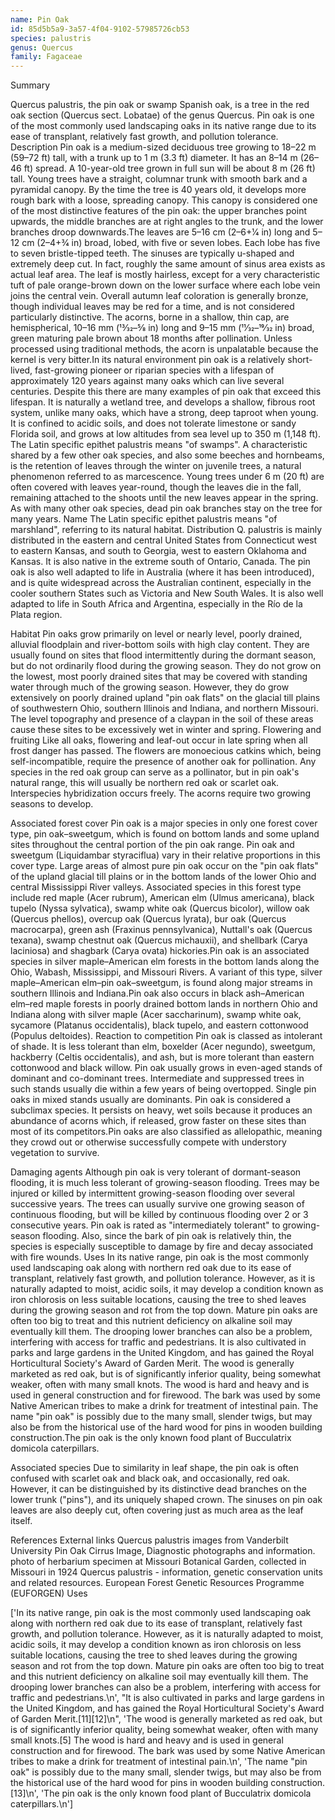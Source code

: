 ```yaml
---
name: Pin Oak
id: 85d5b5a9-3a57-4f04-9102-57985726cb53
species: palustris
genus: Quercus
family: Fagaceae
---
```

Summary



Quercus palustris, the pin oak or swamp Spanish oak, is a tree in the red oak section (Quercus sect. Lobatae) of the genus Quercus. Pin oak is one of the most commonly used landscaping oaks in its native range due to its ease of transplant, relatively fast growth, and pollution tolerance.
Description
Pin oak is a medium-sized deciduous tree growing to 18–22 m (59–72 ft) tall, with a trunk up to 1 m (3.3 ft) diameter. It has an 8–14 m (26–46 ft) spread. A 10-year-old tree grown in full sun will be about 8 m (26 ft) tall. Young trees have a straight, columnar trunk with smooth bark and a pyramidal canopy.
By the time the tree is 40 years old, it develops more rough bark with a loose, spreading canopy. This canopy is considered one of the most distinctive features of the pin oak: the upper branches point upwards, the middle branches are at right angles to the trunk, and the lower branches droop downwards.The leaves are 5–16 cm (2–6+1⁄4 in) long and 5–12 cm (2–4+3⁄4 in) broad, lobed, with five or seven lobes. Each lobe has five to seven bristle-tipped teeth. The sinuses are typically u-shaped and extremely deep cut. In fact, roughly the same amount of sinus area exists as actual leaf area. The leaf is mostly hairless, except for a very characteristic tuft of pale orange-brown down on the lower surface where each lobe vein joins the central vein. Overall autumn leaf coloration is generally bronze, though individual leaves may be red for a time, and is not considered particularly distinctive.  The acorns, borne in a shallow, thin cap, are hemispherical, 10–16 mm (13⁄32–5⁄8 in) long and 9–15 mm (11⁄32–19⁄32 in) broad, green maturing pale brown about 18 months after pollination. Unless processed using traditional methods, the acorn is unpalatable because the kernel is very bitter.In its natural environment pin oak is a relatively short-lived, fast-growing pioneer or riparian species with a lifespan of approximately 120 years against many oaks which can live several centuries. Despite this there are many examples of pin oak that exceed this lifespan. It is naturally a wetland tree, and develops a shallow, fibrous root system, unlike many oaks, which have a strong, deep taproot when young. It is confined to acidic soils, and does not tolerate limestone or sandy Florida soil, and grows at low altitudes from sea level up to 350 m (1,148 ft). The Latin specific epithet palustris means "of swamps".
A characteristic shared by a few other oak species, and also some beeches and hornbeams, is the retention of leaves through the winter on juvenile trees, a natural phenomenon referred to as marcescence. Young trees under 6 m (20 ft) are often covered with leaves year-round, though the leaves die in the fall, remaining attached to the shoots until the new leaves appear in the spring. As with many other oak species, dead pin oak branches  stay on the tree for many years. 
Name
The Latin specific epithet palustris means "of marshland", referring to its natural habitat.
Distribution
Q. palustris is mainly distributed in the eastern and central United States from Connecticut west to eastern Kansas, and south to Georgia, west to eastern Oklahoma and Kansas. It is also native in the extreme south of Ontario, Canada.
The pin oak is also well adapted to life in Australia (where it has been introduced), and is quite widespread across the Australian continent, especially in the cooler southern States such as Victoria and New South Wales. It is also well adapted to life in South Africa and Argentina, especially in the Río de la Plata region.

Habitat
Pin oaks grow primarily on level or nearly level, poorly drained, alluvial floodplain and river-bottom soils with high clay content. They are usually found on sites that flood intermittently during the dormant season, but do not ordinarily flood during the growing season. They do not grow on the lowest, most poorly drained sites that may be covered with standing water through much of the growing season. However, they do grow extensively on poorly drained upland "pin oak flats" on the glacial till plains of southwestern Ohio, southern Illinois and Indiana, and northern Missouri. The level topography and presence of a claypan in the soil of these areas cause these sites to be excessively wet in winter and spring.
Flowering and fruiting
Like all oaks, flowering and leaf-out occur in late spring when all frost danger has passed. The flowers are monoecious catkins which, being self-incompatible, require the presence of another oak for pollination. Any species in the red oak group can serve as a pollinator, but in pin oak's natural range, this will usually be northern red oak or scarlet oak. Interspecies hybridization occurs freely. The acorns require two growing seasons to develop.

Associated forest cover
Pin oak is a major species in only one forest cover type, pin oak–sweetgum, which is found on bottom lands and some upland sites throughout the central portion of the pin oak range. Pin oak and sweetgum (Liquidambar styraciflua) vary in their relative proportions in this cover type. Large areas of almost pure pin oak occur on the "pin oak flats" of the upland glacial till plains or in the bottom lands of the lower Ohio and central Mississippi River valleys. Associated species in this forest type include red maple (Acer rubrum), American elm (Ulmus americana), black tupelo (Nyssa sylvatica), swamp white oak (Quercus bicolor), willow oak (Quercus phellos), overcup oak (Quercus lyrata), bur oak (Quercus macrocarpa), green ash (Fraxinus pennsylvanica), Nuttall's oak (Quercus texana), swamp chestnut oak (Quercus michauxii), and shellbark (Carya laciniosa) and shagbark (Carya ovata) hickories.Pin oak is an associated species in silver maple–American elm forests in the bottom lands along the Ohio, Wabash, Mississippi, and Missouri Rivers. A variant of this type, silver maple–American elm–pin oak–sweetgum, is found along major streams in southern Illinois and Indiana.Pin oak also occurs in black ash–American elm–red maple forests in poorly drained bottom lands in northern Ohio and Indiana along with silver maple (Acer saccharinum), swamp white oak, sycamore (Platanus occidentalis), black tupelo, and eastern cottonwood (Populus deltoides).
Reaction to competition
Pin oak is classed as intolerant of shade. It is less tolerant than elm, boxelder (Acer negundo), sweetgum, hackberry (Celtis occidentalis), and ash, but is more tolerant than eastern cottonwood and black willow. Pin oak usually grows in even-aged stands of dominant and co-dominant trees. Intermediate and suppressed trees in such stands usually die within a few years of being overtopped. Single pin oaks in mixed stands usually are dominants. Pin oak is considered a subclimax species. It persists on heavy, wet soils because it produces an abundance of acorns which, if released, grow faster on these sites than most of its competitors.Pin oaks are also classified as allelopathic, meaning they crowd out or otherwise successfully compete with understory vegetation to survive.

Damaging agents
Although pin oak is very tolerant of dormant-season flooding, it is much less tolerant of growing-season flooding. Trees may be injured or killed by intermittent growing-season flooding over several successive years. The trees can usually survive one growing season of continuous flooding, but will be killed by continuous flooding over 2 or 3 consecutive years. Pin oak is rated as "intermediately tolerant" to growing-season flooding. Also, since the bark of pin oak is relatively thin, the species is especially susceptible to damage by fire and decay associated with fire wounds.
Uses
In its native range, pin oak is the most commonly used landscaping oak along with northern red oak due to its ease of transplant, relatively fast growth, and pollution tolerance. However, as it is naturally adapted to moist, acidic soils, it may develop a condition known as iron chlorosis on less suitable locations, causing the tree to shed leaves during the growing season and rot from the top down. Mature pin oaks are often too big to treat and this nutrient deficiency on alkaline soil may eventually kill them. The drooping lower branches can also be a problem, interfering with access for traffic and pedestrians.
It is also cultivated in parks and large gardens in the United Kingdom, and has gained the Royal Horticultural Society's Award of Garden Merit.
The wood is generally marketed as red oak, but is of significantly inferior quality, being somewhat weaker, often with many small knots. The wood is hard and heavy and is used in general construction and for firewood. The bark was used by some Native American tribes to make a drink for treatment of intestinal pain.
The name "pin oak" is possibly due to the many small, slender twigs, but may also be from the historical use of the hard wood for pins in wooden building construction.The pin oak is the only known food plant of Bucculatrix domicola caterpillars.

Associated species
Due to similarity in leaf shape, the pin oak is often confused with scarlet oak and black oak, and occasionally, red oak. However, it can be distinguished by its distinctive dead branches on the lower trunk ("pins"), and its uniquely shaped crown. The sinuses on pin oak leaves are also deeply cut, often covering just as much area as the leaf itself.

References
External links
Quercus palustris images from Vanderbilt University
Pin Oak Cirrus Image, Diagnostic photographs and information.
photo  of herbarium specimen at Missouri Botanical Garden, collected in Missouri in 1924
Quercus palustris - information, genetic conservation units and related resources. European Forest Genetic Resources Programme (EUFORGEN)
Uses

['In its native range, pin oak is the most commonly used landscaping oak along with northern red oak due to its ease of transplant, relatively fast growth, and pollution tolerance. However, as it is naturally adapted to moist, acidic soils, it may develop a condition known as iron chlorosis on less suitable locations, causing the tree to shed leaves during the growing season and rot from the top down. Mature pin oaks are often too big to treat and this nutrient deficiency on alkaline soil may eventually kill them. The drooping lower branches can also be a problem, interfering with access for traffic and pedestrians.\n', "It is also cultivated in parks and large gardens in the United Kingdom, and has gained the Royal Horticultural Society's Award of Garden Merit.[11][12]\n", 'The wood is generally marketed as red oak, but is of significantly inferior quality, being somewhat weaker, often with many small knots.[5] The wood is hard and heavy and is used in general construction and for firewood. The bark was used by some Native American tribes to make a drink for treatment of intestinal pain.\n', 'The name "pin oak" is possibly due to the many small, slender twigs, but may also be from the historical use of the hard wood for pins in wooden building construction.[13]\n', 'The pin oak is the only known food plant of Bucculatrix domicola caterpillars.\n']
